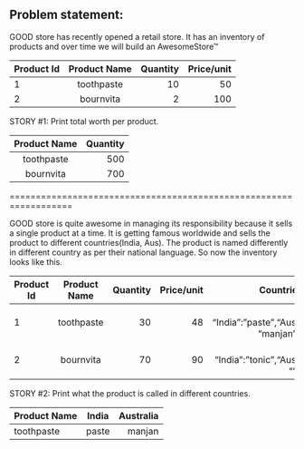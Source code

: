 Problem statement:
------------------

GOOD store has recently opened a retail store. It has an inventory of products and over time we will build an AwesomeStore™

| Product Id        | Product Name           | Quantity  | Price/unit|
| ------------- |:-------------:| -----:| ----:|
| 1 | toothpaste | 10| 50 | 2|
| 2 | bournvita      |   2 | 100|


STORY #1: Print total worth per product.

| Product Name           | Quantity  |
|:-------------:| -----:| 
| toothpaste | 500 | 
| bournvita      |   700 |


==================================================================


GOOD store is quite awesome in managing its responsibility because it sells a single product at a time.  It is getting famous worldwide and sells the product to different countries(India, Aus).
The product is named  differently in different country as per their national language.
So now the inventory looks like this.



| Product Id | Product Name| Quantity  | Price/unit| Countries |
| ------- |:-------------:| -----:| ----:|----:|
| 1 | toothpaste | 30 | 48 | { “India”:”paste”,“Aus”: “manjan” } |                   
| 2 | bournvita |   70 | 90 | { “India”:”tonic”,“Aus”: “” } |




STORY #2: Print what the product is called in different countries.

| Product Name | India | Australia |
| ------- |:-------------:| -----:|
|toothpaste | paste | manjan |
